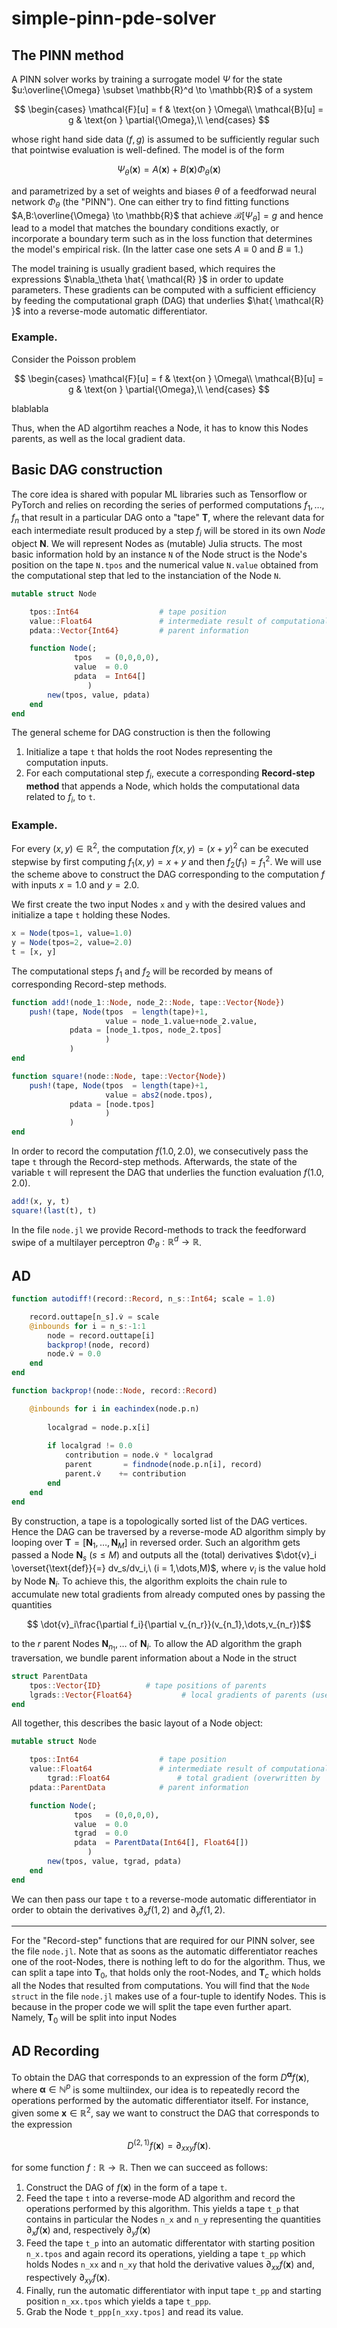 # simple-pinn-pde-solver

## The PINN method

A PINN solver works by training a surrogate model $\Psi$ for the state $u:\overline{\Omega} \subset \mathbb{R}^d \to \mathbb{R}$ of a system

$$
\begin{cases}
\mathcal{F}[u] = f & \text{on } \Omega\\
\mathcal{B}[u] = g & \text{on } \partial{\Omega},\\
\end{cases}
$$

whose right hand side data $(f,g)$ is assumed to be sufficiently regular such that pointwise evaluation is well-defined. The model is of the form

$$\Psi_{\theta}(\boldsymbol{x}) = A(\boldsymbol{x}) + B(\boldsymbol{x})\Phi_{\theta}(\boldsymbol{x})$$

and parametrized by a set of weights and biases $\theta$ of a feedforwad neural network $\Phi_{\theta}$ (the "PINN"). One can either try to find fitting functions $A,B:\overline{\Omega} \to \mathbb{R}$ that achieve $\mathcal{B}[\Psi_\theta] = g$ and hence lead to a model that matches the boundary conditions exactly, or incorporate a boundary term such as in the loss function that determines the model's empirical risk. (In the latter case one sets $A \equiv 0$ and $B \equiv 1$.) 

The model training is usually gradient based, which requires the expressions $\nabla_\theta \hat{ \mathcal{R} }$ in order to update parameters. These gradients can be computed with a sufficient efficiency by feeding the computational graph (DAG) that underlies $\hat{ \mathcal{R} }$ into a reverse-mode automatic differentiator. 

### Example. 

Consider the Poisson problem

$$
\begin{cases}
\mathcal{F}[u] = f & \text{on } \Omega\\
\mathcal{B}[u] = g & \text{on } \partial{\Omega},\\
\end{cases}
$$

blablabla



Thus, when the AD algortihm reaches a Node, it has to know this Nodes parents, as well as the local gradient data.

## Basic DAG construction

The core idea is shared with popular ML libraries such as Tensorflow or PyTorch and relies on recording the series of performed computations $f_1,\dots,f_n$ that result in a particular DAG onto a "tape" $\boldsymbol{T}$, where the relevant data for each intermediate result produced by a step $f_i$ will be stored in its own *Node* object $\boldsymbol{N}$. We will represent Nodes as (mutable) Julia structs. The most basic information hold by an instance `N` of the Node struct is the Node's position on the tape `N.tpos` and the numerical value `N.value` obtained from the computational step that led to the instanciation of the Node `N`.

```julia
mutable struct Node

	tpos::Int64                  # tape position                 
	value::Float64               # intermediate result of computational step	
	pdata::Vector{Int64}         # parent information

	function Node(;
		      tpos   = (0,0,0,0),
		      value  = 0.0
		      pdata  = Int64[]              
	             )
		new(tpos, value, pdata)
	end
end
```

The general scheme for DAG construction is then the following

1. Initialize a tape `t` that holds the root Nodes representing the computation inputs.
2. For each computational step $f_i$, execute a corresponding **Record-step method** that appends a Node, which holds the computational data related to $f_i$, to `t`. 

### Example.

For every $(x,y) \in \mathbb{R}^2$, the computation $f(x,y) = (x+y)^2$ can be executed stepwise by first computing $f_1(x,y) = x+y$ and then $f_2(f_1) = f_1^2$. We will use the scheme above to construct the DAG corresponding to the computation $f$ with inputs $x=1.0$ and $y=2.0$.

We first create the two input Nodes `x` and `y` with the desired values and initialize a tape `t` holding these Nodes.

```julia
x = Node(tpos=1, value=1.0)
y = Node(tpos=2, value=2.0)
t = [x, y]
```

The computational steps $f_1$ and $f_2$ will be recorded by means of corresponding Record-step methods.

```julia
function add!(node_1::Node, node_2::Node, tape::Vector{Node})
	push!(tape, Node(tpos  = length(tape)+1,
	                 value = node_1.value+node_2.value,
			 pdata = [node_1.tpos, node_2.tpos]		 
	                 )
             )
end

function square!(node::Node, tape::Vector{Node})
	push!(tape, Node(tpos  = length(tape)+1,
	                 value = abs2(node.tpos),
			 pdata = [node.tpos]			 
	                 )
             )
end
```

In order to record the computation $f(1.0,2.0)$, we consecutively pass the tape `t` through the Record-step methods. Afterwards, the state of the variable `t` will represent the DAG that underlies the function evaluation $f(1.0,2.0)$.

```julia
add!(x, y, t)
square!(last(t), t)
```

In the file `node.jl` we provide Record-methods to track the feedforward swipe of a multilayer perceptron $\Phi_\theta:\mathbb{R}^d\to\mathbb{R}$.

## AD

```julia
function autodiff!(record::Record, n_s::Int64; scale = 1.0) 

	record.outtape[n_s].v̇ = scale
	@inbounds for i = n_s:-1:1
		node = record.outtape[i]
		backprop!(node, record)
		node.v̇ = 0.0
	end
end

function backprop!(node::Node, record::Record)

  	@inbounds for i in eachindex(node.p.n)
  	
  		localgrad = node.p.x[i]
	
		if localgrad != 0.0
			contribution = node.v̇ * localgrad
			parent       = findnode(node.p.n[i], record)
			parent.v̇    += contribution  
		end
	end
end
```




By construction, a tape is a topologically sorted list of the DAG vertices. Hence the DAG can be traversed by a reverse-mode AD algorithm simply by looping over $\boldsymbol{T} = [\boldsymbol{N}_1,\dots,\boldsymbol{N}_M]$ in reversed order. Such an algorithm gets passed a Node $\boldsymbol{N}_s\ (s \leq M)$ and outputs all the (total) derivatives $\dot{v}_i \overset{\text{def}}{=} dv_s/dv_i,\ (i = 1,\dots,M)$, where $v_i$ is the value hold by Node $\boldsymbol{N}_i$. To achieve this, the algorithm exploits the chain rule to accumulate new total gradients from already computed ones by passing the quantities 

$$ \dot{v}_i\frac{\partial f_i}{\partial v_{n_r}}(v_{n_1},\dots,v_{n_r})$$

to the $r$ parent Nodes $\boldsymbol{N}_{n_1},\dots$ of $\boldsymbol{N}_i$. To allow the AD algorithm the graph traversation, we bundle parent information about a Node in the struct

```julia
struct ParentData
	tpos::Vector{ID}		  # tape positions of parents
	lgrads::Vector{Float64}           # local gradients of parents (used by 'autodiff')
end
```

All together, this describes the basic layout of a Node object:

```julia
mutable struct Node

	tpos::Int64                  # tape position                 
	value::Float64               # intermediate result of computational step
        tgrad::Float64               # total gradient (overwritten by 'autodiff')	
	pdata::ParentData            # parent information

	function Node(;
		      tpos   = (0,0,0,0),
		      value  = 0.0
		      tgrad  = 0.0
		      pdata  = ParentData(Int64[], Float64[])              
	             )
		new(tpos, value, tgrad, pdata)
	end
end
```



We can then pass our tape `t` to a reverse-mode automatic differentiator in order to obtain the derivatives $\partial_xf(1,2)$ and $\partial_yf(1,2)$.

***

For the "Record-step" functions that are required for our PINN solver, see the file `node.jl`. Note that as soons as the automatic differentiator reaches one of the root-Nodes, there is nothing left to do for the algorithm. Thus, we can split a tape into $\boldsymbol{T}_0$, that holds only the root-Nodes, and $\boldsymbol{T}_c$ which holds all the Nodes that resulted from computations. You will find that the `Node struct` in the file `node.jl` makes use of a four-tuple to identify Nodes. This is because in the proper code we will split the tape even further apart. Namely, $\boldsymbol{T}_0$ will be split into input Nodes 

## AD Recording

To obtain the DAG that corresponds to an expression of the form $D^{\boldsymbol{\alpha}}f(\boldsymbol{x})$, where $\boldsymbol{\alpha} \in \mathbb{N}^p$ is some multiindex, our idea is to repeatedly record the operations performed by the automatic differentiator itself. For instance, given some $\boldsymbol{x}\in\mathbb{R}^2$, say we want to construct the DAG that corresponds to the expression 

$$ D^{(2,1)}f(\boldsymbol{x}) = \partial_{xxy}f(\boldsymbol{x}).$$

for some function $f:\mathbb{R}\to\mathbb{R}$. Then we can succeed as follows:

1. Construct the DAG of $f(\boldsymbol{x})$ in the form of a tape `t`.
2. Feed the tape `t` into a reverse-mode AD algorithm and record the operations performed by this algorithm. This yields a tape `t_p` that contains in particular the Nodes `n_x` and `n_y` representing the quantities $\partial_{x}f(\boldsymbol{x})$ and, respectively $\partial_{y}f(\boldsymbol{x})$
3. Feed the tape `t_p` into an automatic differentator with starting position `n_x.tpos` and again record its operations, yielding a tape `t_pp` which holds Nodes `n_xx` and `n_xy` that hold the derivative values $\partial_{xx}f(\boldsymbol{x})$ and, respectively $\partial_{xy}f(\boldsymbol{x})$.
4. Finally, run the automatic differentiator with input tape `t_pp` and starting position `n_xx.tpos` which yields a tape `t_ppp`.
5. Grab the Node `t_ppp[n_xxy.tpos]` and read its value. 




